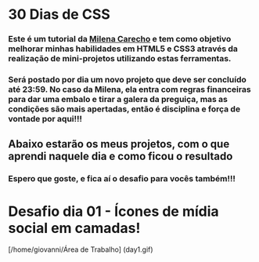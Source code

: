 # 30 Dias de CSS
### Este é um tutorial da <a href="https://github.com/MilenaCarecho">Milena Carecho</a> e tem como objetivo melhorar minhas habilidades em HTML5 e CSS3 através da realização de mini-projetos utilizando estas ferramentas.
### Será postado por dia um novo projeto que deve ser concluído até 23:59. No caso da Milena, ela entra com regras financeiras para dar uma embalo e tirar a galera da preguiça, mas as condições são mais apertadas, então é disciplina e força de vontade por aqui!!!

## Abaixo estarão os meus projetos, com o que aprendi naquele dia e como ficou o resultado
### Espero que goste, e fica aí o desafio para vocês também!!!

# Desafio dia 01 - Ícones de mídia social em camadas!
[/home/giovanni/Área de Trabalho] (day1.gif)
